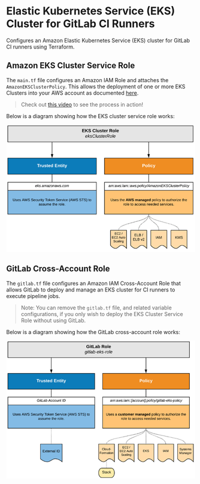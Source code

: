 # Elastic Kubernetes Service (EKS) Cluster for GitLab CI Runners

Configures an Amazon Elastic Kubernetes Service (EKS) cluster for GitLab CI runners using Terraform.

## Amazon EKS Cluster Service Role

The `main.tf` file configures an Amazon IAM Role and attaches the `AmazonEKSClusterPolicy`. This allows the deployment of one or more EKS Clusters into your AWS account as documented [here](https://docs.aws.amazon.com/eks/latest/userguide/service_IAM_role.html).

> Check out [this video](https://youtu.be/JXDSxKt72bE) to see the process in action!

Below is a diagram showing how the EKS cluster service role works:

![Amazon EKS Cluster Service Role](img/eks.png)

## GitLab Cross-Account Role

The `gitlab.tf` file configures an Amazon IAM Cross-Account Role that allows GitLab to deploy and manage an EKS cluster for CI runners to execute pipeline jobs.

> Note: You can remove the `gitlab.tf` file, and related variable configurations, if you only wish to deploy the EKS Cluster Service Role without using GitLab.

Below is a diagram showing how the GitLab cross-account role works:

![GitLab Cross-Account Role](img/gitlab.png)
